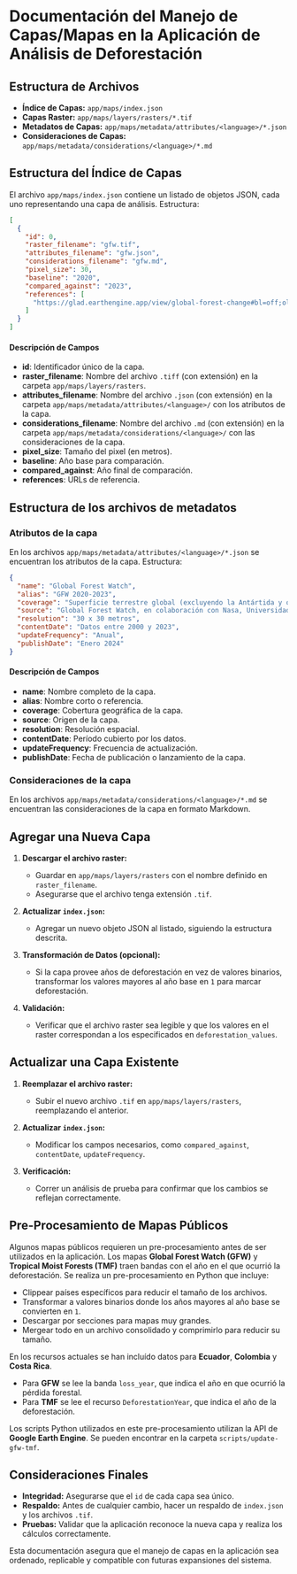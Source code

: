 # Documentación del Manejo de Capas/Mapas en la Aplicación de Análisis de Deforestación

## Estructura de Archivos

- **Índice de Capas:** `app/maps/index.json`
- **Capas Raster:** `app/maps/layers/rasters/*.tif`
- **Metadatos de Capas:** `app/maps/metadata/attributes/<language>/*.json`
- **Consideraciones de Capas:** `app/maps/metadata/considerations/<language>/*.md`

## Estructura del Índice de Capas

El archivo `app/maps/index.json` contiene un listado de objetos JSON, cada uno representando una capa de análisis. Estructura:

```json
[
  {
    "id": 0,
    "raster_filename": "gfw.tif",
    "attributes_filename": "gfw.json",
    "considerations_filename": "gfw.md",
    "pixel_size": 30,
    "baseline": "2020",
    "compared_against": "2023",
    "references": [
      "https://glad.earthengine.app/view/global-forest-change#bl=off;old=off;dl=1;lon=20;lat=10;zoom=3;"
    ]
  }
]
```

#### Descripción de Campos

- **id**: Identificador único de la capa.
- **raster_filename**: Nombre del archivo `.tiff` (con extensión) en la carpeta `app/maps/layers/rasters`.
- **attributes_filename**: Nombre del archivo `.json` (con extensión) en la carpeta `app/maps/metadata/attributes/<language>/` con los atributos de la capa.
- **considerations_filename**: Nombre del archivo `.md` (con extensión) en la carpeta `app/maps/metadata/considerations/<language>/` con las consideraciones de la capa.
- **pixel_size**: Tamaño del pixel (en metros).
- **baseline**: Año base para comparación.
- **compared_against**: Año final de comparación.
- **references**: URLs de referencia.

## Estructura de los archivos de metadatos

### Atributos de la capa

En los archivos `app/maps/metadata/attributes/<language>/*.json` se encuentran los atributos de la capa. Estructura:

```json
{
  "name": "Global Forest Watch",
  "alias": "GFW 2020-2023",
  "coverage": "Superficie terrestre global (excluyendo la Antártida y otras islas del Ártico)",
  "source": "Global Forest Watch, en colaboración con Nasa, Universidad de Maryland y Google",
  "resolution": "30 x 30 metros",
  "contentDate": "Datos entre 2000 y 2023",
  "updateFrequency": "Anual",
  "publishDate": "Enero 2024"
}
```

#### Descripción de Campos

- **name**: Nombre completo de la capa.
- **alias**: Nombre corto o referencia.
- **coverage**: Cobertura geográfica de la capa.
- **source**: Origen de la capa.
- **resolution**: Resolución espacial.
- **contentDate**: Período cubierto por los datos.
- **updateFrequency**: Frecuencia de actualización.
- **publishDate**: Fecha de publicación o lanzamiento de la capa.

### Consideraciones de la capa

En los archivos `app/maps/metadata/considerations/<language>/*.md` se encuentran las consideraciones de la capa en formato Markdown.

## Agregar una Nueva Capa

1. **Descargar el archivo raster:**

   - Guardar en `app/maps/layers/rasters` con el nombre definido en `raster_filename`.
   - Asegurarse que el archivo tenga extensión `.tif`.

2. **Actualizar `index.json`:**

   - Agregar un nuevo objeto JSON al listado, siguiendo la estructura descrita.

3. **Transformación de Datos (opcional):**

   - Si la capa provee años de deforestación en vez de valores binarios, transformar los valores mayores al año base en `1` para marcar deforestación.

4. **Validación:**
   - Verificar que el archivo raster sea legible y que los valores en el raster correspondan a los especificados en `deforestation_values`.

## Actualizar una Capa Existente

1. **Reemplazar el archivo raster:**

   - Subir el nuevo archivo `.tif` en `app/maps/layers/rasters`, reemplazando el anterior.

2. **Actualizar `index.json`:**

   - Modificar los campos necesarios, como `compared_against`, `contentDate`, `updateFrequency`.

3. **Verificación:**
   - Correr un análisis de prueba para confirmar que los cambios se reflejan correctamente.

## Pre-Procesamiento de Mapas Públicos

Algunos mapas públicos requieren un pre-procesamiento antes de ser utilizados en la aplicación. Los mapas **Global Forest Watch (GFW)** y **Tropical Moist Forests (TMF)** traen bandas con el año en el que ocurrió la deforestación. Se realiza un pre-procesamiento en Python que incluye:

- Clippear países específicos para reducir el tamaño de los archivos.
- Transformar a valores binarios donde los años mayores al año base se convierten en `1`.
- Descargar por secciones para mapas muy grandes.
- Mergear todo en un archivo consolidado y comprimirlo para reducir su tamaño.

En los recursos actuales se han incluído datos para **Ecuador**, **Colombia** y **Costa Rica**.

- Para **GFW** se lee la banda `loss_year`, que indica el año en que ocurrió la pérdida forestal.
- Para **TMF** se lee el recurso `DeforestationYear`, que indica el año de la deforestación.

Los scripts Python utilizados en este pre-procesamiento utilizan la API de **Google Earth Engine**. Se pueden encontrar en la carpeta `scripts/update-gfw-tmf`.

## Consideraciones Finales

- **Integridad:** Asegurarse que el `id` de cada capa sea único.
- **Respaldo:** Antes de cualquier cambio, hacer un respaldo de `index.json` y los archivos `.tif`.
- **Pruebas:** Validar que la aplicación reconoce la nueva capa y realiza los cálculos correctamente.

Esta documentación asegura que el manejo de capas en la aplicación sea ordenado, replicable y compatible con futuras expansiones del sistema.
